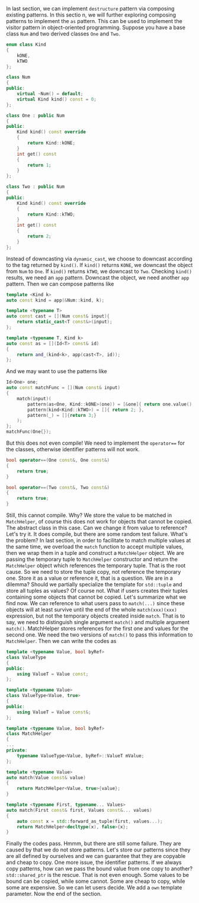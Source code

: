 In last section, we can implement `destructure` pattern via composing existing patterns.
In this sectio
n, we will further exploring composing patterns to implement the `as` pattern.
This can be used to implement the visitor pattern in object-oriented programming.
Suppose you have a base class `Num` and two derived classes `One` and `Two`.
```C++
enum class Kind
{
    kONE,
    kTWO
};

class Num
{
public:
    virtual ~Num() = default;
    virtual Kind kind() const = 0;
};

class One : public Num
{
public:
    Kind kind() const override
    {
        return Kind::kONE;
    }
    int get() const
    {
        return 1;
    }
};

class Two : public Num
{
public:
    Kind kind() const override
    {
        return Kind::kTWO;
    }
    int get() const
    {
        return 2;
    }
};
```
Instead of downcasting via `dynamic_cast`, we choose to downcast according to the tag returned by `kind()`.
If `kind()` returns `KONE`, we downcast the object from `Num` to `One`. If `kind()` returns `kTWO`, we downcast to `Two`.
Checking `kind()` results, we need an `app` pattern. Downcast the object, we need another `app` pattern.
Then we can compose patterns like
```C++
template <Kind k>
auto const kind = app(&Num::kind, k);

template <typename T>
auto const cast = [](Num const& input){
    return static_cast<T const&>(input);
}; 

template <typename T, Kind k>
auto const as = [](Id<T> const& id)
{
    return and_(kind<k>, app(cast<T>, id));
};
```
And we may want to use the patterns like
```C++
Id<One> one;
auto const matchFunc = [](Num const& input)
{
    match(input)(
        pattern(as<One, Kind::kONE>(one)) = [&one]{ return one.value().get(); },
        pattern(kind<Kind::kTWO>) = []{ return 2; },
        pattern(_) = []{return 3;}
    );
};
matchFunc(One{});
```
But this does not even compile! We need to implement the `operator==` for the classes, otherwise identifier patterns will not work.
```C++
bool operator==(One const&, One const&)
{
    return true;
}

bool operator==(Two const&, Two const&)
{
    return true;
}
```
Still, this cannot compile. Why? We store the value to be matched in `MatchHelper`, of course this does not work for objects that cannot be copied. The abstract class in this case.
Can we change it from value to reference? Let's try it.
It does compile, but there are some random test failure. What's the problem?
In last section, in order to facilitate to match multiple values at the same time, we overload the `match` function to accept multiple values, then we wrap them in a tuple and construct a `MatchHelper` object.
We are passing the temporary tuple to `MatchHelper` constructor and return the `MatchHelper` object which references the temporary tuple.
That is the root cause.
So we need to store the tuple copy, not reference the temporary one.
Store it as a value or reference it, that is a question.
We are in a dilemma? 
Should we partially specialize the template for `std::tuple` and store all tuples as values?
Of course not. What if users creates their tuples containing some objects that cannot be copied.
Let's summarize what we find now. 
We can reference to what users pass to `match(...)` since these objects will at least survive until the end of the whole `match(xxx)(xxx)` expression, but not the temporary objects created inside `match`.
That is to say, we need to distinguish single argument `match()` and multiple argument `match()`. MatchHelper stores references for the first one and values for the second one.
We need the two versions of `match()` to pass this information to `MatchHelper`.
Then we can write the codes as
```C++
template <typename Value, bool byRef>
class ValueType
{
public:
    using ValueT = Value const;
};

template <typename Value>
class ValueType<Value, true>
{
public:
    using ValueT = Value const&;
};

template <typename Value, bool byRef>
class MatchHelper
{
...
private:
    typename ValueType<Value, byRef>::ValueT mValue;
};

template <typename Value>
auto match(Value const& value)
{
    return MatchHelper<Value, true>{value};
}

template <typename First, typename... Values>
auto match(First const& first, Values const&... values)
{
    auto const x = std::forward_as_tuple(first, values...);
    return MatchHelper<decltype(x), false>{x};
}
```
Finally the codes pass.
Hmmm, but there are still some failure.
They are caused by that we do not store patterns.
Let's store our patterns since they are all defined by ourselves and we can guarantee that they are copyable and cheap to copy.
One more issue, the identifier patterns.
If we always copy patterns, how can we pass the bound value from one copy to another?
`std::shared_ptr` is the rescue.
That is not even enough. 
Some values to be bound can be copied, while some cannot. Some are cheap to copy, while some are expensive.
So we can let users decide. We add a `own` template parameter. 
Now the end of the section.